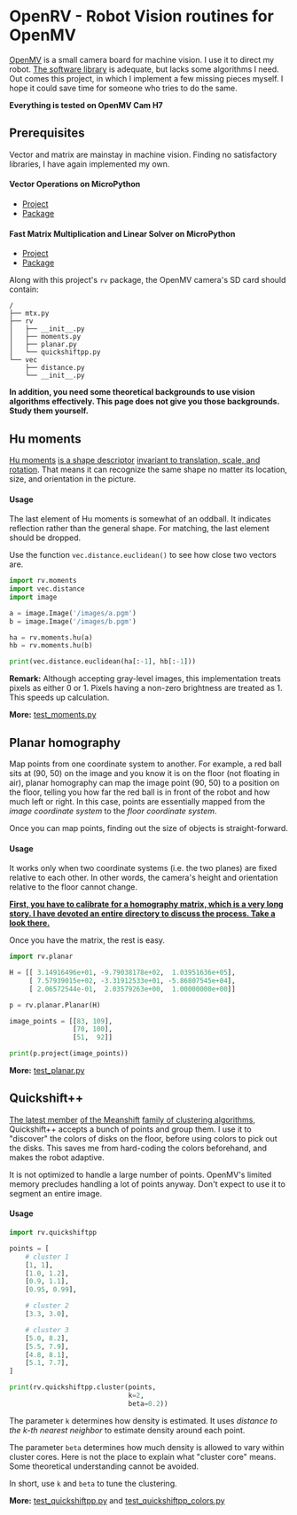 # OpenRV - Robot Vision routines for OpenMV

[OpenMV](https://openmv.io) is a small camera board for machine vision. I use it
to direct my robot. [The software
library](http://docs.openmv.io/library/index.html) is adequate, but lacks some
algorithms I need. Out comes this project, in which I implement a few missing
pieces myself. I hope it could save time for someone who tries to do the same.

**Everything is tested on OpenMV Cam H7**

## Prerequisites

Vector and matrix are mainstay in machine vision. Finding no satisfactory
libraries, I have again implemented my own.

#### Vector Operations on MicroPython

- [Project](https://gitlab.com/nickoala/micropython-vec)
- [Package](https://pypi.org/project/micropython-vec/)

#### Fast Matrix Multiplication and Linear Solver on MicroPython

- [Project](https://gitlab.com/nickoala/micropython-mtx)
- [Package](https://pypi.org/project/micropython-mtx/)

Along with this project's `rv` package, the OpenMV camera's SD card should
contain:

```
/
├── mtx.py
├── rv
│   ├── __init__.py
│   ├── moments.py
│   ├── planar.py
│   └── quickshiftpp.py
└── vec
    ├── distance.py
    └── __init__.py
```

**In addition, you need some theoretical backgrounds to use vision algorithms
effectively. This page does not give you those backgrounds. Study them
yourself.**

## Hu moments

[Hu moments](https://docs.opencv.org/2.4/modules/imgproc/doc/structural_analysis_and_shape_descriptors.html#humoments)
[is a shape descriptor](https://www.pyimagesearch.com/2014/10/27/opencv-shape-descriptor-hu-moments-example/)
[invariant to translation, scale, and rotation](https://www.learnopencv.com/shape-matching-using-hu-moments-c-python/).
That means it can recognize the same shape no matter its location, size, and orientation in the picture.

#### Usage

The last element of Hu moments is somewhat of an oddball. It indicates
reflection rather than the general shape. For matching, the last element should
be dropped.

Use the function `vec.distance.euclidean()` to see how close two vectors are.

```python
import rv.moments
import vec.distance
import image

a = image.Image('/images/a.pgm')
b = image.Image('/images/b.pgm')

ha = rv.moments.hu(a)
hb = rv.moments.hu(b)

print(vec.distance.euclidean(ha[:-1], hb[:-1]))
```

**Remark:** Although accepting gray-level images, this implementation treats
pixels as either 0 or 1. Pixels having a non-zero brightness are treated as 1.
This speeds up calculation.

**More:** [test_moments.py](test/test_moments.py)

## Planar homography

Map points from one coordinate system to another. For example, a red ball sits
at (90, 50) on the image and you know it is on the floor (not floating in air),
planar homography can map the image point (90, 50) to a position on the floor,
telling you how far the red ball is in front of the robot and how much left or
right. In this case, points are essentially mapped from the *image coordinate
system* to the *floor coordinate system*.

Once you can map points, finding out the size of objects is straight-forward.

#### Usage

It works only when two coordinate systems (i.e. the two planes) are fixed
relative to each other. In other words, the camera's height and orientation
relative to the floor cannot change.

**[First, you have to calibrate for a homography matrix, which is a very long
story. I have devoted an entire directory to discuss the process. Take a look
there.](homography)**

Once you have the matrix, the rest is easy.

```python
import rv.planar

H = [[ 3.14916496e+01, -9.79038178e+02,  1.03951636e+05],
     [ 7.57939015e+02, -3.31912533e+01, -5.86807545e+04],
     [ 2.06572544e-01,  2.03579263e+00,  1.00000000e+00]]

p = rv.planar.Planar(H)

image_points = [[83, 109],
                [70, 100],
                [51,  92]]

print(p.project(image_points))
```

**More:** [test_planar.py](test/test_planar.py)

## Quickshift++

[The latest member](https://github.com/google/quickshift) [of the
Meanshift](http://www.chioka.in/meanshift-algorithm-for-the-rest-of-us-python/)
[family of clustering
algorithms](https://github.com/Nick-Ol/MedoidShift-and-QuickShift), Quickshift++
accepts a bunch of points and group them. I use it to "discover" the colors of
disks on the floor, before using colors to pick out the disks. This saves me
from hard-coding the colors beforehand, and makes the robot adaptive.

It is not optimized to handle a large number of points. OpenMV's limited memory
precludes handling a lot of points anyway. Don't expect to use it to segment an
entire image.

#### Usage

```python
import rv.quickshiftpp

points = [
    # cluster 1
    [1, 1],
    [1.0, 1.2],
    [0.9, 1.1],
    [0.95, 0.99],

    # cluster 2
    [3.3, 3.0],

    # cluster 3
    [5.0, 8.2],
    [5.5, 7.9],
    [4.8, 8.1],
    [5.1, 7.7],
]

print(rv.quickshiftpp.cluster(points,
                              k=2,
                              beta=0.2))
```

The parameter `k` determines how density is estimated. It uses *distance to the
k-th nearest neighbor* to estimate density around each point.

The parameter `beta` determines how much density is allowed to vary within
cluster cores. Here is not the place to explain what "cluster core" means. Some
theoretical understanding cannot be avoided.

In short, use `k` and `beta` to tune the clustering.

**More:** [test_quickshiftpp.py](test/test_quickshiftpp.py) and
          [test_quickshiftpp_colors.py](test/test_quickshiftpp_colors.py)
